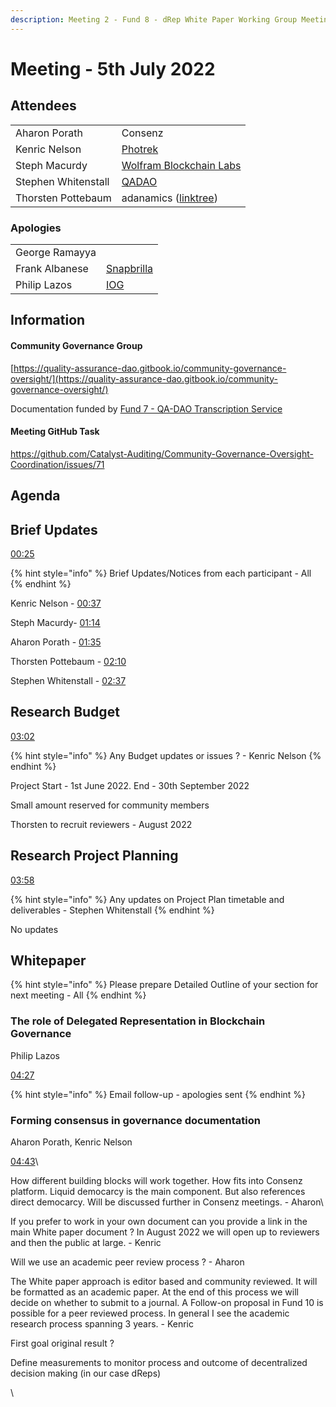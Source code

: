 ```yaml
---
description: Meeting 2 - Fund 8 - dRep White Paper Working Group Meeting
---
```


# Meeting - 5th July 2022

## Attendees

|                     |                                                                   |
| ------------------- | ----------------------------------------------------------------- |
| Aharon Porath       | Consenz                                                           |
| Kenric Nelson       | [Photrek](https://photrek.world/)                                 |
| Steph Macurdy       | [Wolfram Blockchain Labs](https://www.wolframblockchainlabs.com/) |
| Stephen Whitenstall | [QADAO](https://quality-assurance-dao.github.io/)                 |
| Thorsten Pottebaum  | adanamics ([linktree](https://linktr.ee/adanamics))               |

### Apologies

|                |                                             |
| -------------- | ------------------------------------------- |
| George Ramayya |                                             |
| Frank Albanese | [Snapbrilla](https://www.snapbrillia.com/)  |
| Philip Lazos   | [IOG](https://iohk.io/jp/team/philip-lazos) |

## Information

#### Community Governance Group

[https://quality-assurance-dao.gitbook.io/community-governance-oversight/](https://quality-assurance-dao.gitbook.io/community-governance-oversight/)

Documentation funded by [Fund 7 - QA-DAO Transcription Service](https://cardano.ideascale.com/c/idea/383492)

#### Meeting GitHub Task

https://github.com/Catalyst-Auditing/Community-Governance-Oversight-Coordination/issues/71

## Agenda



## Brief Updates

[00:25](https://youtu.be/WRC1n05tIr4?t=25)

{% hint style="info" %}
Brief Updates/Notices from each participant - All
{% endhint %}

Kenric Nelson - [00:37](https://youtu.be/WRC1n05tIr4?t=37)

Steph Macurdy- [01:14](https://youtu.be/WRC1n05tIr4?t=74)

Aharon Porath - [01:35](https://youtu.be/WRC1n05tIr4?t=95)

Thorsten Pottebaum - [02:10](https://youtu.be/WRC1n05tIr4?t=130)

Stephen Whitenstall - [02:37](https://youtu.be/WRC1n05tIr4?t=157)

## Research Budget  <a href="#docs-internal-guid-46e3b976-7fff-5747-352b-2a19fb0d689f" id="docs-internal-guid-46e3b976-7fff-5747-352b-2a19fb0d689f"></a>

[03:02](https://youtu.be/WRC1n05tIr4?t=182)

{% hint style="info" %}
Any Budget updates or issues ? - Kenric Nelson
{% endhint %}

Project Start - 1st June 2022. End - 30th September 2022

Small amount reserved for community members&#x20;

Thorsten to recruit reviewers - August 2022

## Research Project Planning <a href="#docs-internal-guid-4f8b919c-7fff-cd39-7ed8-6153f4c1e729" id="docs-internal-guid-4f8b919c-7fff-cd39-7ed8-6153f4c1e729"></a>

[03:58](https://youtu.be/WRC1n05tIr4?t=238)

{% hint style="info" %}
Any updates on Project Plan timetable and deliverables - Stephen Whitenstall
{% endhint %}

No updates

## Whitepaper <a href="#docs-internal-guid-c31ad56f-7fff-35c4-1333-f53118198988" id="docs-internal-guid-c31ad56f-7fff-35c4-1333-f53118198988"></a>

{% hint style="info" %}
Please prepare Detailed Outline of your section for next meeting - All
{% endhint %}

### The role of Delegated Representation in Blockchain Governance

Philip Lazos

[04:27](https://youtu.be/WRC1n05tIr4?t=277)

{% hint style="info" %}
Email follow-up - apologies sent
{% endhint %}

### Forming consensus in governance documentation <a href="#docs-internal-guid-b92c864e-7fff-c672-1030-52cc4e0213c7" id="docs-internal-guid-b92c864e-7fff-c672-1030-52cc4e0213c7"></a>

Aharon Porath, Kenric Nelson

[04:43](https://youtu.be/WRC1n05tIr4?t=283)\


How different building blocks will work together. How fits into Consenz platform. Liquid democarcy is the main component. But also references direct democarcy. Will be discussed further in Consenz meetings. - Aharon\


If you prefer to work in your own document can you provide a link in the main White paper document ? In August 2022 we will open up to reviewers and then the public at large. - Kenric

Will we use an academic peer review process ? - Aharon

The White paper approach is editor based and community reviewed. It will be formatted as an academic paper. At the end of this process we will decide on whether to submit to a journal. A Follow-on proposal in Fund 10 is possible for a peer reviewed process. In general I see the academic research process spanning 3 years. - Kenric

First goal original result ?

Define measurements to monitor process and outcome of decentralized decision making (in our case dReps)

\
